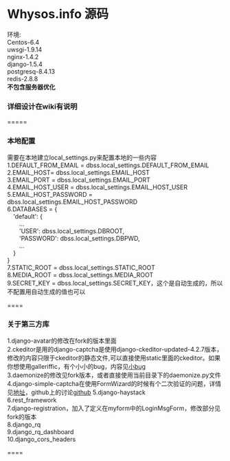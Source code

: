 Whysos.info 源码    
====
环境:      
Centos-6.4    
uwsgi-1.9.14    
nginx-1.4.2      
django-1.5.4     
postgresq-8.4.13    
redis-2.8.8      
**不包含服务器优化**   
### **详细设计在wiki有说明**     

=====
### 本地配置
需要在本地建立local_settings.py来配置本地的一些内容    
1.DEFAULT\_FROM\_EMAIL = dbss.local\_settings.DEFAULT\_FROM\_EMAIL     
2.EMAIL\_HOST= dbss.local\_settings.EMAIL\_HOST     
3.EMAIL\_PORT = dbss.local\_settings.EMAIL\_PORT     
4.EMAIL\_HOST\_USER = dbss.local\_settings.EMAIL\_HOST\_USER            
5.EMAIL\_HOST\_PASSWORD = dbss.local\_settings.EMAIL\_HOST\_PASSWORD            
6.DATABASES = {     
&emsp;'default': {      
&emsp;&emsp;...    
&emsp;&emsp;'USER': dbss.local_settings.DBROOT,        
&emsp;&emsp;'PASSWORD': dbss.local_settings.DBPWD,          
&emsp;&emsp;...   
&emsp;}   
}                   
7.STATIC\_ROOT = dbss.local\_settings.STATIC\_ROOT             
8.MEDIA\_ROOT = dbss.local\_settings.MEDIA\_ROOT          
9.SECRET\_KEY = dbss.local\_settings.SECRET\_KEY，这个是自动生成的，所以不配置用自动生成的值也可以      

====
### 关于第三方库        
1.django-avatar的修改在fork的版本里面    
2.ckeditor是用的django-captcha是使用django-ckeditor-updated-4.2.7版本，修改的内容只限于ckeditor的静态文件,可以直接使用static里面的ckeditor。如果你想使用galleriffic，有个小小的bug，内容见[小bug](https://github.com/shaunsephton/django-ckeditor/issues/106)       
3.daemonize的修改见fork版本，或者直接使用当前目录下的daemonize.py文件     
4.django-simple-captcha在使用FormWizard的时候有个二次验证的问题，详情见[地址](http://blog.csdn.net/a_9884108/article/details/18795249)，github上的讨论[github](https://github.com/mbi/django-simple-captcha/issues/6)
5.django-haystack     
6.rest_framework     
7.django-registration，加入了定义在myform中的LoginMsgForm，修改部分见fork的版本     
8.django_rq      
9.django\_rq\_dashboard       
10.django\_cors\_headers        

====
